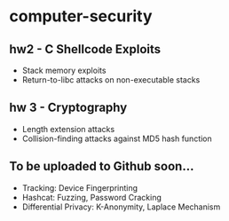 # computer-security

## hw2 - C Shellcode Exploits
+ Stack memory exploits
+ Return-to-libc attacks on non-executable stacks

## hw 3 - Cryptography
+ Length extension attacks
+ Collision-finding attacks against MD5 hash function

## To be uploaded to Github soon...
+ Tracking: Device Fingerprinting
+ Hashcat: Fuzzing, Password Cracking
+ Differential Privacy: K-Anonymity, Laplace Mechanism